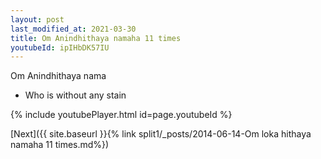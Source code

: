 ```yaml
---
layout: post
last_modified_at: 2021-03-30
title: Om Anindhithaya namaha 11 times
youtubeId: ipIHbDK57IU
---
```

 
 
Om Anindhithaya nama 
 
 -  Who is without any stain 
 
  
 
  
 
 
 
 
 
 


{% include youtubePlayer.html id=page.youtubeId %}
 
[Next]({{ site.baseurl }}{% link  split1/_posts/2014-06-14-Om loka hithaya namaha 11 times.md%})
 
